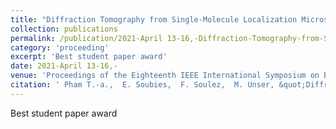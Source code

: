 ```yaml
---
title: "Diffraction Tomography from Single-Molecule Localization Microscopy: Numerical Feasibility"
collection: publications
permalink: /publication/2021-April 13-16,-Diffraction-Tomography-from-Single-Molecule-Localization-Microscopy-Numerical-Feasibility
category: 'proceeding'
excerpt: 'Best student paper award'
date: 2021-April 13-16,-
venue: 'Proceedings of the Eighteenth IEEE International Symposium on Biomedical Imaging (ISBI'21)'
citation: ' Pham T.-a.,  E. Soubies,  F. Soulez,  M. Unser, &quot;Diffraction Tomography from Single-Molecule Localization Microscopy: Numerical Feasibility.&quot; <i>Proceedings of the Eighteenth IEEE International Symposium on Biomedical Imaging (ISBI'21)</i>, 854--857, April 13-16, 2021. <b>Best student paper award</b>'
---
```

Best student paper award
